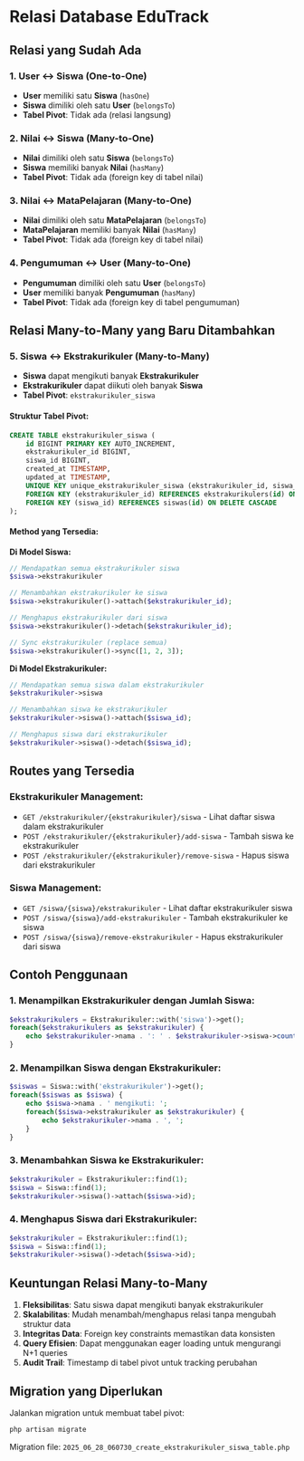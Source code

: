 # Relasi Database EduTrack

## Relasi yang Sudah Ada

### 1. User ↔ Siswa (One-to-One)
- **User** memiliki satu **Siswa** (`hasOne`)
- **Siswa** dimiliki oleh satu **User** (`belongsTo`)
- **Tabel Pivot**: Tidak ada (relasi langsung)

### 2. Nilai ↔ Siswa (Many-to-One)
- **Nilai** dimiliki oleh satu **Siswa** (`belongsTo`)
- **Siswa** memiliki banyak **Nilai** (`hasMany`)
- **Tabel Pivot**: Tidak ada (foreign key di tabel nilai)

### 3. Nilai ↔ MataPelajaran (Many-to-One)
- **Nilai** dimiliki oleh satu **MataPelajaran** (`belongsTo`)
- **MataPelajaran** memiliki banyak **Nilai** (`hasMany`)
- **Tabel Pivot**: Tidak ada (foreign key di tabel nilai)

### 4. Pengumuman ↔ User (Many-to-One)
- **Pengumuman** dimiliki oleh satu **User** (`belongsTo`)
- **User** memiliki banyak **Pengumuman** (`hasMany`)
- **Tabel Pivot**: Tidak ada (foreign key di tabel pengumuman)

## Relasi Many-to-Many yang Baru Ditambahkan

### 5. Siswa ↔ Ekstrakurikuler (Many-to-Many)
- **Siswa** dapat mengikuti banyak **Ekstrakurikuler**
- **Ekstrakurikuler** dapat diikuti oleh banyak **Siswa**
- **Tabel Pivot**: `ekstrakurikuler_siswa`

#### Struktur Tabel Pivot:
```sql
CREATE TABLE ekstrakurikuler_siswa (
    id BIGINT PRIMARY KEY AUTO_INCREMENT,
    ekstrakurikuler_id BIGINT,
    siswa_id BIGINT,
    created_at TIMESTAMP,
    updated_at TIMESTAMP,
    UNIQUE KEY unique_ekstrakurikuler_siswa (ekstrakurikuler_id, siswa_id),
    FOREIGN KEY (ekstrakurikuler_id) REFERENCES ekstrakurikulers(id) ON DELETE CASCADE,
    FOREIGN KEY (siswa_id) REFERENCES siswas(id) ON DELETE CASCADE
);
```

#### Method yang Tersedia:

**Di Model Siswa:**
```php
// Mendapatkan semua ekstrakurikuler siswa
$siswa->ekstrakurikuler

// Menambahkan ekstrakurikuler ke siswa
$siswa->ekstrakurikuler()->attach($ekstrakurikuler_id);

// Menghapus ekstrakurikuler dari siswa
$siswa->ekstrakurikuler()->detach($ekstrakurikuler_id);

// Sync ekstrakurikuler (replace semua)
$siswa->ekstrakurikuler()->sync([1, 2, 3]);
```

**Di Model Ekstrakurikuler:**
```php
// Mendapatkan semua siswa dalam ekstrakurikuler
$ekstrakurikuler->siswa

// Menambahkan siswa ke ekstrakurikuler
$ekstrakurikuler->siswa()->attach($siswa_id);

// Menghapus siswa dari ekstrakurikuler
$ekstrakurikuler->siswa()->detach($siswa_id);
```

## Routes yang Tersedia

### Ekstrakurikuler Management:
- `GET /ekstrakurikuler/{ekstrakurikuler}/siswa` - Lihat daftar siswa dalam ekstrakurikuler
- `POST /ekstrakurikuler/{ekstrakurikuler}/add-siswa` - Tambah siswa ke ekstrakurikuler
- `POST /ekstrakurikuler/{ekstrakurikuler}/remove-siswa` - Hapus siswa dari ekstrakurikuler

### Siswa Management:
- `GET /siswa/{siswa}/ekstrakurikuler` - Lihat daftar ekstrakurikuler siswa
- `POST /siswa/{siswa}/add-ekstrakurikuler` - Tambah ekstrakurikuler ke siswa
- `POST /siswa/{siswa}/remove-ekstrakurikuler` - Hapus ekstrakurikuler dari siswa

## Contoh Penggunaan

### 1. Menampilkan Ekstrakurikuler dengan Jumlah Siswa:
```php
$ekstrakurikulers = Ekstrakurikuler::with('siswa')->get();
foreach($ekstrakurikulers as $ekstrakurikuler) {
    echo $ekstrakurikuler->nama . ': ' . $ekstrakurikuler->siswa->count() . ' siswa';
}
```

### 2. Menampilkan Siswa dengan Ekstrakurikuler:
```php
$siswas = Siswa::with('ekstrakurikuler')->get();
foreach($siswas as $siswa) {
    echo $siswa->nama . ' mengikuti: ';
    foreach($siswa->ekstrakurikuler as $ekstrakurikuler) {
        echo $ekstrakurikuler->nama . ', ';
    }
}
```

### 3. Menambahkan Siswa ke Ekstrakurikuler:
```php
$ekstrakurikuler = Ekstrakurikuler::find(1);
$siswa = Siswa::find(1);
$ekstrakurikuler->siswa()->attach($siswa->id);
```

### 4. Menghapus Siswa dari Ekstrakurikuler:
```php
$ekstrakurikuler = Ekstrakurikuler::find(1);
$siswa = Siswa::find(1);
$ekstrakurikuler->siswa()->detach($siswa->id);
```

## Keuntungan Relasi Many-to-Many

1. **Fleksibilitas**: Satu siswa dapat mengikuti banyak ekstrakurikuler
2. **Skalabilitas**: Mudah menambah/menghapus relasi tanpa mengubah struktur data
3. **Integritas Data**: Foreign key constraints memastikan data konsisten
4. **Query Efisien**: Dapat menggunakan eager loading untuk mengurangi N+1 queries
5. **Audit Trail**: Timestamp di tabel pivot untuk tracking perubahan

## Migration yang Diperlukan

Jalankan migration untuk membuat tabel pivot:
```bash
php artisan migrate
```

Migration file: `2025_06_28_060730_create_ekstrakurikuler_siswa_table.php` 